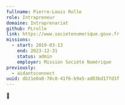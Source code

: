 ```yaml
---
fullname: Pierre-Louis Rolle
role: Intrapreneur
domaine: Intraprenariat
github: PLrolle
link: https://www.societenumerique.gouv.fr
missions:
  - start: 2019-03-13
    end: 2023-12-31
    status: admin
    employer: Mission Société Numérique
previously:
  - aidantsconnect
uuid: db21e0a8-70c8-41f6-b9a5-ad03bd177d3f
---
```

🧀